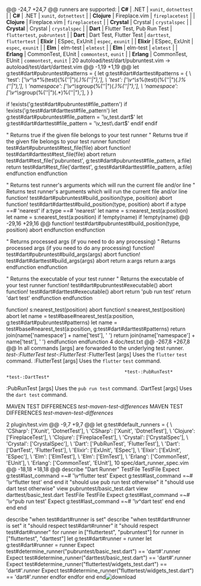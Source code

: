 @@ -24,7 +24,7 @@ runners are supported:
|         **C#** | .NET                                                                                                               | `xunit`, `dotnettest`                                                                                                                        |	|         **C#** | .NET                                                                                                               | `xunit`, `dotnettest`                                                                                                                        |
|    **Clojure** | Fireplace.vim                                                                                                      | `fireplacetest`                                                                                                                              |	|    **Clojure** | Fireplace.vim                                                                                                      | `fireplacetest`                                                                                                                              |
|    **Crystal** | Crystal                                                                                                            | `crystalspec`                                                                                                                                |	|    **Crystal** | Crystal                                                                                                            | `crystalspec`                                                                                                                                |
|       **Dart** | Flutter Test, Pub Run Test                                                                                         | `fluttertest`, `pubruntest`                                                                                                                  |	|       **Dart** | Dart Test, Flutter Test                                                                                            | `darttest`, `fluttertest`
|     **Elixir** | ESpec, ExUnit                                                                                                      | `espec`, `exunit`                                                                                                                            |	|     **Elixir** | ESpec, ExUnit                                                                                                      | `espec`, `exunit`                                                                                                                            |
|        **Elm** | elm-test                                                                                                           | `elmtest`                                                                                                                                    |	|        **Elm** | elm-test                                                                                                           | `elmtest`                                                                                                                                    |
|     **Erlang** | CommonTest, EUnit                                                                                                  | `commontest`, `eunit`                                                                                                                        |	|     **Erlang** | CommonTest, EUnit                                                                                                  | `commontest`, `eunit`                                                                                                                        |
  20  autoload/test/dart/pubruntest.vim → autoload/test/dart/darttest.vim 
@@ -1,19 +1,19 @@
let g:test#dart#pubruntest#patterns = {	let g:test#dart#darttest#patterns = {
  \ 'test':      ['\v^\s*%(test)\(%(''|")(.*)%(''|"),'],	  \ 'test':      ['\v^\s*%(test)\(%(''|")(.*)%(''|"),'],
  \ 'namespace': ['\v^\s*group\(%(''|")(.*)%(''|"),'],	  \ 'namespace': ['\v^\s*group\(%(''|")(.*)%(''|"),'],
\}	\}


if !exists('g:test#dart#pubruntest#file_pattern')	if !exists('g:test#dart#darttest#file_pattern')
  let g:test#dart#pubruntest#file_pattern = '\v_test\.dart$'	  let g:test#dart#darttest#file_pattern = '\v_test\.dart$'
endif	endif


" Returns true if the given file belongs to your test runner	" Returns true if the given file belongs to your test runner
function! test#dart#pubruntest#test_file(file) abort	function! test#dart#darttest#test_file(file) abort
  return test#dart#test_file('pubruntest', g:test#dart#pubruntest#file_pattern, a:file)	  return test#dart#test_file('darttest', g:test#dart#darttest#file_pattern, a:file)
endfunction	endfunction


" Returns test runner's arguments which will run the current file and/or line	" Returns test runner's arguments which will run the current file and/or line
function! test#dart#pubruntest#build_position(type, position) abort	function! test#dart#darttest#build_position(type, position) abort
  if a:type ==# 'nearest'	  if a:type ==# 'nearest'
    let name = s:nearest_test(a:position)	    let name = s:nearest_test(a:position)
    if !empty(name)	    if !empty(name)
@@ -29,16 +29,16 @@ function! test#dart#pubruntest#build_position(type, position) abort
endfunction	endfunction


" Returns processed args (if you need to do any processing)	" Returns processed args (if you need to do any processing)
function! test#dart#pubruntest#build_args(args) abort	function! test#dart#darttest#build_args(args) abort
  return a:args	  return a:args
endfunction	endfunction


" Returns the executable of your test runner	" Returns the executable of your test runner
function! test#dart#pubruntest#executable() abort	function! test#dart#darttest#executable() abort
  return 'pub run test'	  return 'dart test'
endfunction	endfunction


function! s:nearest_test(position) abort	function! s:nearest_test(position) abort
  let name = test#base#nearest_test(a:position, g:test#dart#pubruntest#patterns)	  let name = test#base#nearest_test(a:position, g:test#dart#darttest#patterns)
  return join(name['namespace'] + name['test'], ' ')	  return join(name['namespace'] + name['test'], ' ')
endfunction	endfunction
  4  doc/test.txt 
@@ -267,8 +267,8 @@ In all commands [args] are forwarded to the underlying test runner.
                                                *test-:FlutterTest*	                                                *test-:FlutterTest*
:FlutterTest [args]  	         Uses the `flutter` `test` command.	:FlutterTest [args]  	         Uses the `flutter` `test` command.


                                                *test-:PubRunTest*	                                                *test-:DartTest*
:PubRunTest [args]  	         Uses the `pub run test` command.	:DartTest [args]  	         Uses the `dart test` command.


MAVEN TEST DIFFERENCES                          *test-maven-test-differences*	MAVEN TEST DIFFERENCES                          *test-maven-test-differences*


  2  plugin/test.vim 
@@ -9,7 +9,7 @@ let g:test#default_runners = {
  \ 'CSharp':     ['Xunit', 'DotnetTest'],	  \ 'CSharp':     ['Xunit', 'DotnetTest'],
  \ 'Clojure':    ['FireplaceTest'],	  \ 'Clojure':    ['FireplaceTest'],
  \ 'Crystal':    ['CrystalSpec'],	  \ 'Crystal':    ['CrystalSpec'],
  \ 'Dart':       ['PubRunTest', 'FlutterTest'],	  \ 'Dart':       ['DartTest', 'FlutterTest'],
  \ 'Elixir':     ['ExUnit', 'ESpec'],	  \ 'Elixir':     ['ExUnit', 'ESpec'],
  \ 'Elm':        ['ElmTest'],	  \ 'Elm':        ['ElmTest'],
  \ 'Erlang':     ['CommonTest', 'EUnit'],	  \ 'Erlang':     ['CommonTest', 'EUnit'],
  10  spec/dart_runner_spec.vim 
@@ -18,18 +18,18 @@ describe "Dart Runner"
      TestFile	      TestFile
      Expect g:test#last_command =~# '\v^flutter test'	      Expect g:test#last_command =~# '\v^flutter test'
    end	    end
    it "should use pub run test otherwise"	    it "should use dart test otherwise"
      view pubruntest/basic_test.dart	      view darttest/basic_test.dart
      TestFile	      TestFile
      Expect g:test#last_command =~# '\v^pub run test'	      Expect g:test#last_command =~# '\v^dart test'
    end	    end
  end	  end


  describe "when test#dart#runner is set"	  describe "when test#dart#runner is set"
    it "should respect test#dart#runner"	    it "should respect test#dart#runner"
      for runner in ["fluttertest", "pubruntest"]	      for runner in ["fluttertest", "darttest"]
        let g:test#dart#runner = runner	        let g:test#dart#runner = runner
        Expect test#determine_runner("pubruntest/basic_test.dart") == 'dart#'.runner	        Expect test#determine_runner("darttest/basic_test.dart") == 'dart#'.runner
        Expect test#determine_runner("fluttertest/widgets_test.dart") == 'dart#'.runner	        Expect test#determine_runner("fluttertest/widgets_test.dart") == 'dart#'.runner
      endfor	      endfor
    end	    end![download](https://user-images.githubusercontent.com/58392246/115999150-e2d37e00-a614-11eb-95a5-ddd1e86a640c.jpg)


